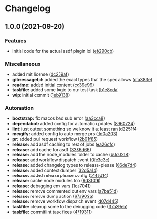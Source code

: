 # Changelog

## 1.0.0 (2021-09-20)


### Features

* initial code for the actual asdf plugin lol ([eb290cb](https://www.github.com/brad-jones/asdf-earthly/commit/eb290cb3cb2850994675972a1b3c02d1e5294eb8))


### Miscellaneous

* added mit license ([dc259af](https://www.github.com/brad-jones/asdf-earthly/commit/dc259af627c44c6ede323e9ec78fb6b1b9ec81f5))
* **gitmessagetpl:** added the exact types that the spec allows ([dfa383e](https://www.github.com/brad-jones/asdf-earthly/commit/dfa383e9f169f1a18557756ec176940b08188c27))
* **readme:** added initial content ([cc39e99](https://www.github.com/brad-jones/asdf-earthly/commit/cc39e99d68fc8bf28644f71fb97d50a7ca57c40d))
* **taskfile:** added some logic to our test task ([b1e8cda](https://www.github.com/brad-jones/asdf-earthly/commit/b1e8cda6e18a3f490f4caafbdfb852f63fd622c5))
* **wip:** initial commit ([1eb9138](https://www.github.com/brad-jones/asdf-earthly/commit/1eb9138e23e5fadb0221438118d33b907ccce5ad))


### Automation

* **bootstrap:** fix macos bad sub error ([aa3cda8](https://www.github.com/brad-jones/asdf-earthly/commit/aa3cda8af0a38fa89ec7370e8d6efc855176d41b))
* **dependabot:** added config for automatic updates ([8960724](https://www.github.com/brad-jones/asdf-earthly/commit/8960724fab858b67f1031dec1adf80d09857dd87))
* **lint:** just output something so we know it at least ran ([d2251f4](https://www.github.com/brad-jones/asdf-earthly/commit/d2251f446324b3224c64244eb267a1a43e566b8a))
* **mergify:** added config to auto merge prs ([dd0a203](https://www.github.com/brad-jones/asdf-earthly/commit/dd0a203b3951f229672b40ecea584a6e84437035))
* **pr:** added pull request workflow ([2b91f85](https://www.github.com/brad-jones/asdf-earthly/commit/2b91f853d17c1c0a40422cc459eca06ac64ce418))
* **release:** add asdf caching to rest of jobs ([ea26cfc](https://www.github.com/brad-jones/asdf-earthly/commit/ea26cfc013579f1855c347efb7e4d8b7eeda54f8))
* **release:** add cache for asdf ([3386d66](https://www.github.com/brad-jones/asdf-earthly/commit/3386d66f1b8d3777030a2d18eaad3a2e4003432a))
* **release:** add the node_modules folder to cache ([b0d0218](https://www.github.com/brad-jones/asdf-earthly/commit/b0d0218d5ebd02535520bdcaeddd63c1a668b8d2))
* **release:** add workflow dispatch event ([0fe3c3c](https://www.github.com/brad-jones/asdf-earthly/commit/0fe3c3c5bd1813e14d77761fb9cb7c94aca90105))
* **release:** added changelog types to release-please ([06de7d4](https://www.github.com/brad-jones/asdf-earthly/commit/06de7d4fd7ea2a87d5c5ee10c2e397651adea83c))
* **release:** added context dumper ([32d5a14](https://www.github.com/brad-jones/asdf-earthly/commit/32d5a143701975bda2cf92f09127f40bcc926df3))
* **release:** added release please config ([5148d14](https://www.github.com/brad-jones/asdf-earthly/commit/5148d14c971b1bc8910d460ca4dd2477b77440b1))
* **release:** cache node modules too ([9d3f0f6](https://www.github.com/brad-jones/asdf-earthly/commit/9d3f0f6c83c28b800e89cb2b5823c589c8f600c7))
* **release:** debugging env vars ([1ca7041](https://www.github.com/brad-jones/asdf-earthly/commit/1ca7041fe1916adbae2670e60535e29b0560e471))
* **release:** remove commented out env vars ([a7ba51d](https://www.github.com/brad-jones/asdf-earthly/commit/a7ba51d825e4914d64b47d08fc96a01d5c9e0adf))
* **release:** remove dump action ([67a903a](https://www.github.com/brad-jones/asdf-earthly/commit/67a903ad84b06ef758f1c64d2fba9ca26798d535))
* **release:** remove workflow dispatch event ([d07d445](https://www.github.com/brad-jones/asdf-earthly/commit/d07d445c992082a1616f96b78677d356a4750e55))
* **taskfile:** cleanup some fo the debugging code ([37a39eb](https://www.github.com/brad-jones/asdf-earthly/commit/37a39eb1fbb261588e593ad2a6eb0cf612f63185))
* **taskfile:** commitlint task fixes ([4719311](https://www.github.com/brad-jones/asdf-earthly/commit/47193116fbecd8802ef497b595e43c0bcfcda4c3))

